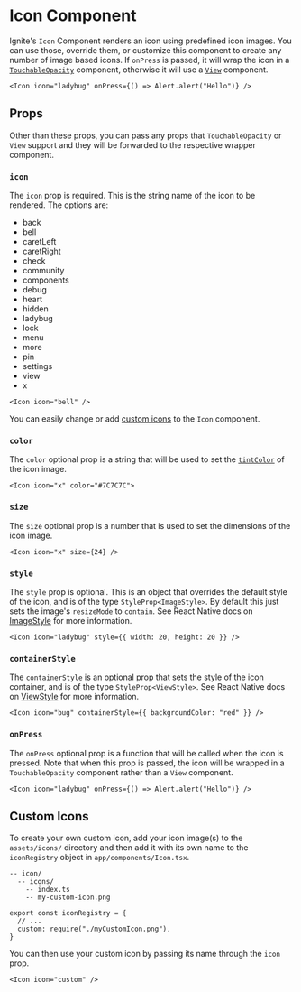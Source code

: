 # Icon Component

Ignite's `Icon` Component renders an icon using predefined icon images. You can use those, override them, or customize this component to create any number of image based icons. If `onPress` is passed, it will wrap the icon in a [`TouchableOpacity`](https://reactnative.dev/docs/touchableopacity) component, otherwise it will use a [`View`](https://reactnative.dev/docs/view) component.

```tsx
<Icon icon="ladybug" onPress={() => Alert.alert("Hello")} />
```

## Props

Other than these props, you can pass any props that `TouchableOpacity` or `View` support and they will be forwarded to the respective wrapper component.

### `icon`

The `icon` prop is required. This is the string name of the icon to be rendered. The options are:

- back
- bell
- caretLeft
- caretRight
- check
- community
- components
- debug
- heart
- hidden
- ladybug
- lock
- menu
- more
- pin
- settings
- view
- x

```tsx
<Icon icon="bell" />
```

You can easily change or add [custom icons](#custom-icons) to the `Icon` component.

### `color`

The `color` optional prop is a string that will be used to set the [`tintColor`](https://reactnative.dev/docs/image-style-props#tintcolor) of the icon image.

```tsx
<Icon icon="x" color="#7C7C7C">
```

### `size`

The `size` optional prop is a number that is used to set the dimensions of the icon image.

```tsx
<Icon icon="x" size={24} />
```

### `style`

The `style` prop is optional. This is an object that overrides the default style of the icon, and is of the type `StyleProp<ImageStyle>`. By default this just sets the image's `resizeMode` to `contain`. See React Native docs on [ImageStyle](https://reactnative.dev/docs/image#style) for more information.

```tsx
<Icon icon="ladybug" style={{ width: 20, height: 20 }} />
```

### `containerStyle`

The `containerStyle` is an optional prop that sets the style of the icon container, and is of the type `StyleProp<ViewStyle>`. See React Native docs on [ViewStyle](https://reactnative.dev/docs/view-style-props) for more information.

```tsx
<Icon icon="bug" containerStyle={{ backgroundColor: "red" }} />
```

### `onPress`

The `onPress` optional prop is a function that will be called when the icon is pressed. Note that when this prop is passed, the icon will be wrapped in a `TouchableOpacity` component rather than a `View` component.

```tsx
<Icon icon="ladybug" onPress={() => Alert.alert("Hello")} />
```

## Custom Icons

To create your own custom icon, add your icon image(s) to the `assets/icons/` directory and then add it with its own name to the `iconRegistry` object in `app/components/Icon.tsx`.

```
-- icon/
  -- icons/
    -- index.ts
    -- my-custom-icon.png
```

```tsx
export const iconRegistry = {
  // ...
  custom: require("./myCustomIcon.png"),
}
```

You can then use your custom icon by passing its name through the `icon` prop.

```tsx
<Icon icon="custom" />
```
